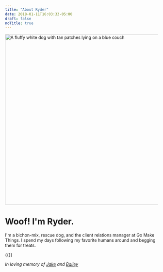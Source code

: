 ```yaml
---
title: "About Ryder"
date: 2018-01-11T16:03:33-05:00
draft: false
noTitle: true
---
```


<img alt="A fluffy white dog with tan patches lying on a blue couch" height="561" width="1040" src="/img/ryder.jpg">

<h1 class="no-padding-top">Woof! I'm Ryder.</h1>

I'm a bichon-mix, rescue dog, and the client relations manager at Go Make Things. I spend my days following my favorite humans around and begging them for treats.

<p>
	{{<email-ryder no-underline="true" icon="true">}}
</p>

_In loving memory of [Jake](/jake-the-bichon/) and [Bailey](/bailey-the-lab-mix/)_